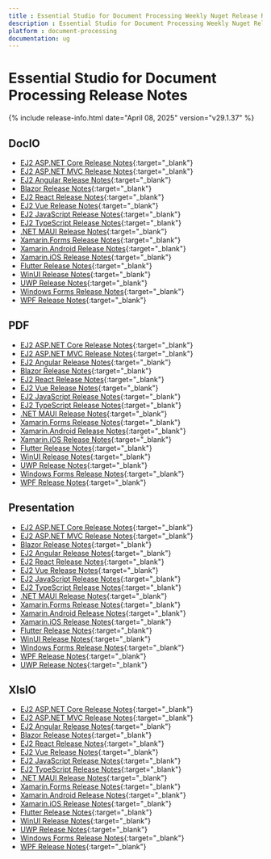 ```yaml
---
title : Essential Studio for Document Processing Weekly Nuget Release Release Notes  
description : Essential Studio for Document Processing Weekly Nuget Release Release Notes  
platform : document-processing
documentation: ug
---
```


# Essential Studio for Document Processing  Release Notes  

{% include release-info.html date="April 08, 2025" version="v29.1.37" %} 




## DocIO

* [EJ2 ASP.NET Core Release Notes](https://ej2.syncfusion.com/aspnetcore/documentation/release-notes/29.1.37#docio){:target="_blank"}
* [EJ2 ASP.NET MVC Release Notes](https://ej2.syncfusion.com/aspnetmvc/documentation/release-notes/29.1.37#docio){:target="_blank"}
* [EJ2 Angular Release Notes](https://ej2.syncfusion.com/angular/documentation/release-notes/29.1.37#docio){:target="_blank"}
* [Blazor Release Notes](https://blazor.syncfusion.com/documentation/release-notes/29.1.37#docio){:target="_blank"}
* [EJ2 React Release Notes](https://ej2.syncfusion.com/react/documentation/release-notes/29.1.37#docio){:target="_blank"}
* [EJ2 Vue  Release Notes](https://ej2.syncfusion.com/vue/documentation/release-notes/29.1.37#docio){:target="_blank"}
* [EJ2 JavaScript Release Notes](https://ej2.syncfusion.com/javascript/documentation/release-notes/29.1.37#docio){:target="_blank"}
* [EJ2 TypeScript Release Notes](https://ej2.syncfusion.com/documentation/release-notes/29.1.37#docio){:target="_blank"}
* [.NET MAUI Release Notes](/maui/release-notes/v29.1.37#docio){:target="_blank"}
* [Xamarin.Forms Release Notes](/xamarin/release-notes/v29.1.37#docio){:target="_blank"}
* [Xamarin.Android Release Notes](/xamarin-android/release-notes/v29.1.37#docio){:target="_blank"}
* [Xamarin.iOS Release Notes](/xamarin-ios/release-notes/v29.1.37#docio){:target="_blank"}
* [Flutter Release Notes](/flutter/release-notes/v29.1.37#docio){:target="_blank"}
* [WinUI Release Notes](/winui/release-notes/v29.1.37#docio){:target="_blank"}
* [UWP Release Notes](/uwp/release-notes/v29.1.37#docio){:target="_blank"}
* [Windows Forms Release Notes](/windowsforms/release-notes/v29.1.37#docio){:target="_blank"}
* [WPF Release Notes](/wpf/release-notes/v29.1.37#docio){:target="_blank"}



## PDF

* [EJ2 ASP.NET Core Release Notes](https://ej2.syncfusion.com/aspnetcore/documentation/release-notes/29.1.37#pdf){:target="_blank"}
* [EJ2 ASP.NET MVC Release Notes](https://ej2.syncfusion.com/aspnetmvc/documentation/release-notes/29.1.37#pdf){:target="_blank"}
* [EJ2 Angular Release Notes](https://ej2.syncfusion.com/angular/documentation/release-notes/29.1.37#pdf){:target="_blank"}
* [Blazor Release Notes](https://blazor.syncfusion.com/documentation/release-notes/29.1.37#pdf){:target="_blank"}
* [EJ2 React Release Notes](https://ej2.syncfusion.com/react/documentation/release-notes/29.1.37#pdf){:target="_blank"}
* [EJ2 Vue  Release Notes](https://ej2.syncfusion.com/vue/documentation/release-notes/29.1.37#pdf){:target="_blank"}
* [EJ2 JavaScript Release Notes](https://ej2.syncfusion.com/javascript/documentation/release-notes/29.1.37#pdf){:target="_blank"}
* [EJ2 TypeScript Release Notes](https://ej2.syncfusion.com/documentation/release-notes/29.1.37#pdf){:target="_blank"}
* [.NET MAUI Release Notes](/maui/release-notes/v29.1.37#pdf){:target="_blank"}
* [Xamarin.Forms Release Notes](/xamarin/release-notes/v29.1.37#pdf){:target="_blank"}
* [Xamarin.Android Release Notes](/xamarin-android/release-notes/v29.1.37#pdf){:target="_blank"}
* [Xamarin.iOS Release Notes](/xamarin-ios/release-notes/v29.1.37#pdf){:target="_blank"}
* [Flutter Release Notes](/flutter/release-notes/v29.1.37#pdf){:target="_blank"}
* [WinUI Release Notes](/winui/release-notes/v29.1.37#pdf){:target="_blank"}
* [UWP Release Notes](/uwp/release-notes/v29.1.37#pdf){:target="_blank"}
* [Windows Forms Release Notes](/windowsforms/release-notes/v29.1.37#pdf){:target="_blank"}
* [WPF Release Notes](/wpf/release-notes/v29.1.37#pdf){:target="_blank"}


## Presentation

* [EJ2 ASP.NET Core Release Notes](https://ej2.syncfusion.com/aspnetcore/documentation/release-notes/29.1.37#presentation){:target="_blank"}
* [EJ2 ASP.NET MVC Release Notes](https://ej2.syncfusion.com/aspnetmvc/documentation/release-notes/29.1.37#presentation){:target="_blank"}
* [Blazor Release Notes](https://blazor.syncfusion.com/documentation/release-notes/29.1.37#presentation){:target="_blank"}
* [EJ2 Angular Release Notes](https://ej2.syncfusion.com/angular/documentation/release-notes/29.1.37#presentation){:target="_blank"}
* [EJ2 React Release Notes](https://ej2.syncfusion.com/react/documentation/release-notes/29.1.37#presentation){:target="_blank"}
* [EJ2 Vue  Release Notes](https://ej2.syncfusion.com/vue/documentation/release-notes/29.1.37#presentation){:target="_blank"}
* [EJ2 JavaScript Release Notes](https://ej2.syncfusion.com/javascript/documentation/release-notes/29.1.37#presentation){:target="_blank"}
* [EJ2 TypeScript Release Notes](https://ej2.syncfusion.com/documentation/release-notes/29.1.37#presentation){:target="_blank"}
* [.NET MAUI Release Notes](/maui/release-notes/v29.1.37#presentation){:target="_blank"}
* [Xamarin.Forms Release Notes](/xamarin/release-notes/v29.1.37#presentation){:target="_blank"}
* [Xamarin.Android Release Notes](/xamarin-android/release-notes/v29.1.37#presentation){:target="_blank"}
* [Xamarin.iOS Release Notes](/xamarin-ios/release-notes/v29.1.37#presentation){:target="_blank"}
* [Flutter Release Notes](/flutter/release-notes/v29.1.37#presentation){:target="_blank"}
* [WinUI Release Notes](/winui/release-notes/v29.1.37#presentation){:target="_blank"}
* [Windows Forms Release Notes](/windowsforms/release-notes/v29.1.37#presentation){:target="_blank"}
* [WPF Release Notes](/wpf/release-notes/v29.1.37#presentation){:target="_blank"}
* [UWP Release Notes](/uwp/release-notes/v29.1.37#presentation){:target="_blank"}



## XlsIO

* [EJ2 ASP.NET Core Release Notes](https://ej2.syncfusion.com/aspnetcore/documentation/release-notes/29.1.37#xlsio){:target="_blank"}
* [EJ2 ASP.NET MVC Release Notes](https://ej2.syncfusion.com/aspnetmvc/documentation/release-notes/29.1.37#xlsio){:target="_blank"}
* [EJ2 Angular Release Notes](https://ej2.syncfusion.com/angular/documentation/release-notes/29.1.37#xlsio){:target="_blank"}
* [Blazor Release Notes](https://blazor.syncfusion.com/documentation/release-notes/29.1.37#xlsio){:target="_blank"}
* [EJ2 React Release Notes](https://ej2.syncfusion.com/react/documentation/release-notes/29.1.37#xlsio){:target="_blank"}
* [EJ2 Vue  Release Notes](https://ej2.syncfusion.com/vue/documentation/release-notes/29.1.37#xlsio){:target="_blank"}
* [EJ2 JavaScript Release Notes](https://ej2.syncfusion.com/javascript/documentation/release-notes/29.1.37#xlsio){:target="_blank"}
* [EJ2 TypeScript Release Notes](https://ej2.syncfusion.com/documentation/release-notes/29.1.37#xlsio){:target="_blank"}
* [.NET MAUI Release Notes](/maui/release-notes/v29.1.37#xlsio){:target="_blank"}
* [Xamarin.Forms Release Notes](/xamarin/release-notes/v29.1.37#xlsio){:target="_blank"}
* [Xamarin.Android Release Notes](/xamarin-android/release-notes/v29.1.37#xlsio){:target="_blank"}
* [Xamarin.iOS Release Notes](/xamarin-ios/release-notes/v29.1.37#xlsio){:target="_blank"}
* [Flutter Release Notes](/flutter/release-notes/v29.1.37#xlsio){:target="_blank"}
* [WinUI Release Notes](/winui/release-notes/v29.1.37#xlsio){:target="_blank"}
* [UWP Release Notes](/uwp/release-notes/v29.1.37#xlsio){:target="_blank"}
* [Windows Forms Release Notes](/windowsforms/release-notes/v29.1.37#xlsio){:target="_blank"}
* [WPF Release Notes](/wpf/release-notes/v29.1.37#xlsio){:target="_blank"}


